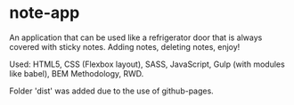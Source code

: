 # note-app

An application that can be used like a refrigerator door that is always covered with sticky notes.
Adding notes, deleting notes, enjoy!

Used: HTML5, CSS (Flexbox layout), SASS, JavaScript, Gulp (with modules like babel), BEM Methodology, RWD.

Folder 'dist' was added due to the use of github-pages.
